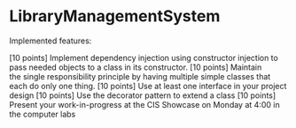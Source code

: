 # LibraryManagementSystem

Implemented features:

[10 points] Implement dependency injection using&nbsp;constructor injection&nbsp;to pass needed objects to a class in its constructor.
[10 points] Maintain the&nbsp;single responsibility principle&nbsp;by having multiple simple classes that each do only one thing.
[10 points] Use at least one interface in your project design
[10 points] Use the decorator pattern to extend a class
[10 points] Present your work-in-progress at the CIS Showcase on Monday at 4:00 in the computer labs
